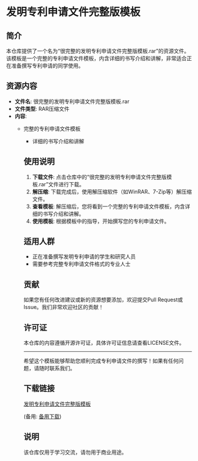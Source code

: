 # 发明专利申请文件完整版模板

## 简介

本仓库提供了一个名为“很完整的发明专利申请文件完整版模板.rar”的资源文件。该模板是一个完整的专利申请文件模板，内含详细的书写介绍和讲解，非常适合正在准备撰写专利申请的同学使用。

## 资源内容

- **文件名**: 很完整的发明专利申请文件完整版模板.rar
- **文件类型**: RAR压缩文件
- **内容**: 
  - 完整的专利申请文件模板
    - 详细的书写介绍和讲解

    ## 使用说明

    1. **下载文件**: 点击仓库中的“很完整的发明专利申请文件完整版模板.rar”文件进行下载。
    2. **解压缩**: 下载完成后，使用解压缩软件（如WinRAR、7-Zip等）解压缩文件。
    3. **查看模板**: 解压缩后，您将看到一个完整的专利申请文件模板，内含详细的书写介绍和讲解。
    4. **使用模板**: 根据模板中的指导，开始撰写您的专利申请文件。

    ## 适用人群

    - 正在准备撰写发明专利申请的学生和研究人员
    - 需要参考完整专利申请文件格式的专业人士

    ## 贡献

    如果您有任何改进建议或新的资源想要添加，欢迎提交Pull Request或Issue。我们非常欢迎社区的贡献！

    ## 许可证

    本仓库的内容遵循开源许可证，具体许可证信息请查看LICENSE文件。

    ---

    希望这个模板能够帮助您顺利完成专利申请文件的撰写！如果有任何问题，请随时联系我们。

    ## 下载链接
    [发明专利申请文件完整版模板](https://pan.quark.cn/s/42634e4eb39b) 

    (备用: [备用下载](https://pan.baidu.com/s/1bUpoaMEBVMVifM03NKIuOw?pwd=1234))

    ## 说明

    该仓库仅用于学习交流，请勿用于商业用途。

